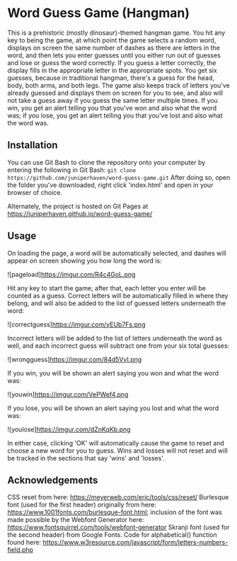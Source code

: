 # Word Guess Game (Hangman)

This is a prehistoric (mostly dinosaur)-themed hangman game. You hit any key to being the game, at which point the game selects a random word, displays on screen the same number of dashes as there are letters in the word, and then lets you enter guesses until you either run out of guesses and lose or guess the word correctly. If you guess a letter correctly, the display fills in the appropriate letter in the appropriate spots. You get six guesses, because in traditional hangman, there's a guess for the head, body, both arms, and both legs. The game also keeps track of letters you've already guessed and displays them on screen for you to see, and also will not take a guess away if you guess the same letter multiple times.
If you win, you get an alert telling you that you've won and also what the word was; if you lose, you get an alert telling you that you've lost and also what the word was.

## Installation

You can use Git Bash to clone the repository onto your computer by entering the following in Git Bash:
```git clone https://github.com/juniperhaven/word-guess-game.git```
After doing so, open the folder you've downloaded, right click 'index.html' and open in your browser of choice.

Alternately, the project is hosted on Git Pages at https://juniperhaven.github.io/word-guess-game/

## Usage
On loading the page, a word will be automatically selected, and dashes will appear on screen showing you how long the word is:

![pageload]https://imgur.com/R4c4GoL.png

Hit any key to start the game; after that, each letter you enter will be counted as a guess. Correct letters will be automatically filled in where they belong, and will also be added to the list of guessed letters underneath the word:

![correctguess]https://imgur.com/yEUb7Fs.png

Incorrect letters will be added to the list of letters underneath the word as well, and each incorrect guess will subtract one from your six total guesses:

![wrongguess]https://imgur.com/84d5VyI.png

If you win, you will be shown an alert saying you won and what the word was:<br>

![youwin]https://imgur.com/VePWef4.png

If you lose, you will be shown an alert saying you lost and what the word was:<br>

![youlose]https://imgur.com/dZnKqKb.png

In either case, clicking 'OK' will automatically cause the game to reset and choose a new word for you to guess.
Wins and losses will not reset and will be tracked in the sections that say 'wins' and 'losses'.

## Acknowledgements
CSS reset from here: https://meyerweb.com/eric/tools/css/reset/
Burlesque font (used for the first header) originally from here: https://www.1001fonts.com/burlesque-font.html; inclusion of the font was made possible by the Webfont Generator here: https://www.fontsquirrel.com/tools/webfont-generator
Skranji font (used for the second header) from Google Fonts.
Code for alphabetical() function found here: https://www.w3resource.com/javascript/form/letters-numbers-field.php
